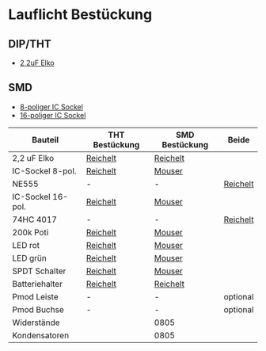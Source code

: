 # Lauflicht Bestückung

## DIP/THT

 - [2,2uF Elko](https://www.reichelt.de/elko-radial-2-2-f-50-v-105-c-low-esr-5-x-11-mm-rm-2-5-fc-a-2-2u-50-p228386.html?&trstct=pos_0&nbc=1)



## SMD

 - [8-poliger IC Sockel](https://www.mouser.de/ProductDetail/Preci-dip/110-87-308-41-105161?qs=FtMuP6KVi2SCSBBfwBrhEw%3D%3D)
 - [16-poliger IC Sockel](https://www.mouser.de/ProductDetail/Preci-dip/110-87-316-41-105161?qs=FtMuP6KVi2QHQp3JIt8WoQ%3D%3D)
  
|Bauteil|THT Bestückung|SMD Bestückung| Beide |
|-------|--------------|--------------|-------|
| 2,2 uF Elko|[Reichelt](https://www.reichelt.de/elko-radial-2-2-f-50-v-105-c-low-esr-5-x-11-mm-rm-2-5-fc-a-2-2u-50-p228386.html?&trstct=pos_0&nbc=1) |[Reichelt](https://www.reichelt.de/smd-elko-2-2-f-50v-105-c-2000h-20--hb-v-2-2u-50-p228556.html?&trstct=pol_0&nbc=1)
| IC-Sockel 8-pol. |[Reichelt](https://www.reichelt.de/ic-sockel-8-polig-superflach-gedreht-vergold--gs-8p-p8231.html?&trstct=pos_1&nbc=1)|[Mouser](https://www.mouser.de/ProductDetail/Preci-dip/110-87-316-41-105161?qs=FtMuP6KVi2QHQp3JIt8WoQ%3D%3D)|
| NE555 |-|-| [Reichelt](https://www.reichelt.de/lincmos-timer-typ-555-pdip-8-tlc-555-cp-p189124.html?&trstct=pos_2&nbc=1) |
| IC-Sockel 16-pol. |[Reichelt](https://www.reichelt.de/ic-sockel-16-polig-superflach-gedreht-vergold--gs-16p-p8209.html?&trstct=pos_2&nbc=1)|[Mouser](https://www.mouser.de/ProductDetail/Preci-dip/110-87-308-41-105161?qs=FtMuP6KVi2SCSBBfwBrhEw%3D%3D)|
 |74HC 4017|-|-|[Reichelt](https://www.reichelt.de/dezimalzaehler-cmos-2--6-v-dil-16-74hc-4017-p3220.html?&trstct=pos_2&nbc=1)|
|200k Poti|[Reichelt](https://www.reichelt.de/praezisionspotentiometer-25-gaenge-stehend-200-kohm-64y-200k-p2721.html?&trstct=pol_2&nbc=1)|[Mouser](https://www.mouser.de/ProductDetail/Bourns/3269W-1-204GLF?qs=n6HadrAYs3GTzOzY3AmZmw%3D%3D)||
|LED rot|[Reichelt](https://www.reichelt.de/led-5-mm-bedrahtet-rot-100-mcd-30--kbt-l-7113lsurdk-p345234.html?&trstct=pol_1&nbc=1)|[Mouser](https://www.mouser.de/ProductDetail/Vishay-Semiconductors/VLDS1235G?qs=8%2FCviTG%2FVKSLHaGFY2znbQ%3D%3D)|
|LED grün|[Reichelt](https://www.reichelt.de/led-3-mm-bedrahtet-gruen-60-mcd-34--kbt-l-7104sgc-p230840.html?&trstct=pol_0&nbc=1)|[Mouser](https://www.mouser.de/ProductDetail/Vishay-Semiconductors/VLDTG1232G-08?qs=vLWxofP3U2zDV0hybC0Sqg%3D%3D)|
SPDT Schalter|[Reichelt](https://www.reichelt.de/schiebeschalter-gerade-rm2-54-1x-ein-ein-ss-25136-nh-p105709.html?&trstct=pol_13&nbc=1)|[Mouser](https://www.mouser.de/ProductDetail/CK/JS102011SCQN?qs=aIxPIZZxLh%2FC%2Fw7UJtfwsg%3D%3D)||
|Batteriehalter|[Reichelt](https://www.reichelt.de/knopfzellenhalter-fuer-1-20-mm-halter-mpd2-p213336.html?&trstct=pol_1&nbc=1)|[Reichelt](https://www.reichelt.de/knopfzellenclip-fuer-20-mm-smd-kzh-20smd-2-p74686.html?&trstct=pol_2&nbc=1)|
|Pmod Leiste|-|-|optional|
|Pmod Buchse|-|-|optional|
|Widerstände|| 0805 ||
|Kondensatoren||0805||
